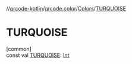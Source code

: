 //[qrcode-kotlin](../../../index.md)/[qrcode.color](../index.md)/[Colors](index.md)/[TURQUOISE](-t-u-r-q-u-o-i-s-e.md)

# TURQUOISE

[common]\
const val [TURQUOISE](-t-u-r-q-u-o-i-s-e.md): [Int](https://kotlinlang.org/api/latest/jvm/stdlib/kotlin/-int/index.html)
